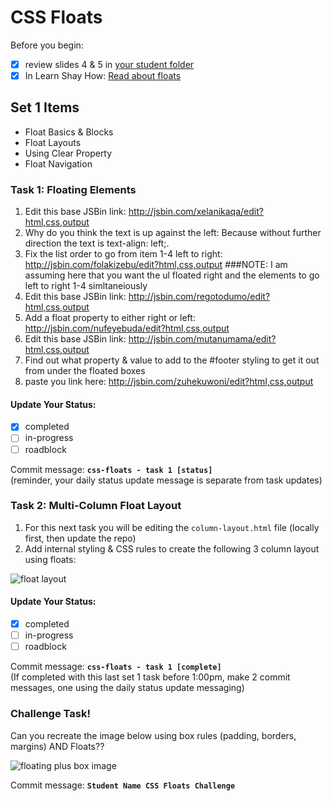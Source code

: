 # CSS Floats
Before you begin:
- [X] review slides 4 & 5 in [your student folder](https://drive.google.com/drive/u/0/folders/0B6mn1BHjNxTgfklWenVXWDVva2hsRHhTdHFFejRuOTlOX0xVRGhKekt5NjJVVkctTG4zaEE)
- [X] In Learn Shay How: [Read about floats](http://learn.shayhowe.com/html-css/positioning-content/)

## Set 1 Items

- Float Basics & Blocks
- Float Layouts
- Using Clear Property
- Float Navigation

### Task 1: Floating Elements

1. Edit this base JSBin link: <http://jsbin.com/xelanikaqa/edit?html,css,output>
  1. Why do you think the text is up against the left: Because without further direction the text is text-align: left;.
  2. Fix the list order to go from item 1-4 left to right: <http://jsbin.com/folakizebu/edit?html,css,output>
  ###NOTE: I am assuming here that you want the ul floated right and the elements to go left to right 1-4 simltaneiously
2. Edit this base JSBin link: <http://jsbin.com/regotodumo/edit?html,css,output>
  1. Add a float property to either right or left: <http://jsbin.com/nufeyebuda/edit?html,css,output>
3. Edit this base JSBin link: <http://jsbin.com/mutanumama/edit?html,css,output>
  1. Find out what property & value to add to the #footer styling to get it out from under the floated boxes
  2. paste you link here: <http://jsbin.com/zuhekuwoni/edit?html,css,output>

#### Update Your Status:
- [X] completed
- [ ] in-progress
- [ ] roadblock

Commit message: __`css-floats - task 1 [status]`__  
(reminder, your daily status update message is separate from task updates)

### Task 2: Multi-Column Float Layout

1. For this next task you will be editing the `column-layout.html` file (locally first, then update the repo)
  1. Add internal styling & CSS rules to create the following 3 column layout using floats:

![float layout](https://cloud.githubusercontent.com/assets/6971908/8358137/842c8708-1b13-11e5-9f14-b2e4257e8fe5.png)

#### Update Your Status:
- [X] completed
- [ ] in-progress
- [ ] roadblock

Commit message: __`css-floats - task 1 [complete]`__  
(If completed with this last set 1 task before 1:00pm, make 2 commit messages, one using the daily status update messaging) 
  
### Challenge Task!

Can you recreate the image below using box rules (padding, borders, margins) AND Floats??

![floating plus box image](https://cloud.githubusercontent.com/assets/6971908/8358585/e03dabba-1b15-11e5-9300-a997a92dd886.png)

Commit message: __`Student Name CSS Floats Challenge`__
